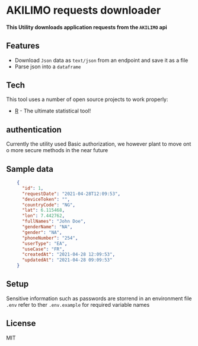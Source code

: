 # AKILIMO requests downloader

#### This Utility downloads application requests from the `AKILIMO` api

## Features

- Download `Json` data as `text/json` from an endpoint and save it as a file
- Parse json into a `dataframe`


## Tech

This tool uses a number of open source projects to work properly:

- [R](https://www.r-project.org/) - The ultimate statistical tool!

## authentication

Currently the utility used Basic authorization, we however plant to move ont o more secure methods in the near future

## Sample data



```json
    {
      "id": 1,
      "requestDate": "2021-04-28T12:09:53",
      "deviceToken": "",
      "countryCode": "NG",
      "lat": 6.115468,
      "lon": 7.442762,
      "fullNames": "John Doe",
      "genderName": "NA",
      "gender": "NA",
      "phoneNumber": "254",
      "userType": "EA",
      "useCase": "FR",
      "createdAt": "2021-04-28 12:09:53",
      "updatedAt": "2021-04-28 09:09:53"
    }
```

## Setup

Sensitive information such as passwords are storrend in an environment file `.env` refer to ther `.env.example` for required variable names

## License

MIT
